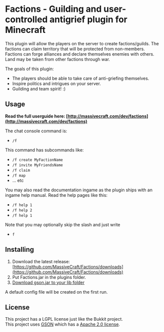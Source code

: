 Factions - Guilding and user-controlled antigrief plugin for Minecraft
====================
This plugin will allow the players on the server to create factions/guilds. The factions can claim territory that will be protected from non-members. Factions can forge alliances and declare themselves enemies with others. Land may be taken from other factions through war.

The goals of this plugin:

 * The players should be able to take care of anti-griefing themselves.
 * Inspire politics and intrigues on your server.
 * Guilding and team spirit! :)

Usage
---------
<b>Read the full userguide here: [http://massivecraft.com/dev/factions](http://massivecraft.com/dev/factions)</b>

The chat console command is:

 * `/f`

This command has subcommands like:

* `/f create MyFactionName`
* `/f invite MyFriendsName`
* `/f claim`
* `/f map`
* ... etc

You may also read the documentation ingame as the plugin ships with an ingame help manual. Read the help pages like this:

* `/f help 1`
* `/f help 2`
* `/f help 1`

Note that you may optionally skip the slash and just write

* `f`

Installing
----------
1. Download the latest release: [https://github.com/MassiveCraft/Factions/downloads](https://github.com/MassiveCraft/Factions/downloads)<br>
1. Put Factions.jar in the plugins folder.
1. [Download gson.jar to your lib folder](http://massivecraft.com/plugins/libraries)

A default config file will be created on the first run.

License
----------
This project has a LGPL license just like the Bukkit project.<br>
This project uses [GSON](http://code.google.com/p/google-gson/) which has a [Apache 2.0 license](http://www.apache.org/licenses/LICENSE-2.0 ).

